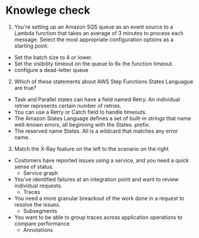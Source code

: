 # Knowlege check

1. You're setting up an Amazon SQS queue as an event source to a Lambda function that takes an average of 3 minutes to process each message. Select the most appropriate configuration options as a starting point.

* Set the batch size to 4 or lower.
* Set the visibility timeout on the queue to 6x the function timeout.
* configure a dead-letter queue

2. Which of these statements about AWS Step Functions States Languague are true?

* Task and Parallel states can have a field named Retry. An individual retrier
represents certain number of retries.
* You can use a Retry or Catch field to handle timeouts.
* The Amazon States Language defines a set of built-in strings that name 
well-known errors, all beginning with the States. prefix.
* The reserved name States. All is a wildcard that matches any error name.

3. Match the X-Ray feature on the left to the scenario on the right

* Costomers have reported issues using a service, and you need a quick
sense of status.
  * Service graph
* You've identified failures at an integration point and want to review
individual requests.
  * Traces
* You need a more granular breackout of the work done in a request to resolve
the issues.
  * Subsegments
* You want to be able to group traces across application operations to compare performance
  * Annotations